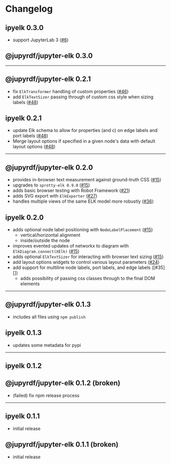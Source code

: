 # Changelog

## ipyelk 0.3.0
- support JupyterLab 3 ([#6][])

[#6]: https://github.com/jupyrdf/ipyelk/issues/6

## @jupyrdf/jupyter-elk 0.3.0

---

## @jupyrdf/jupyter-elk 0.2.1

- fix `ElkTransformer` handling of custom properties ([#46][])
- add `ElkTextSizer` passing through of custom css style when sizing labels ([#48][])

## ipyelk 0.2.1

- update Elk schema to allow for properties (and c) on edge labels and port labels
  ([#48][])
- Merge layout options if specified in a given node's data with default layout options
  ([#48][])

[#46]: https://github.com/jupyrdf/ipyelk/pull/46
[#48]: https://github.com/jupyrdf/ipyelk/pull/48

---

## @jupyrdf/jupyter-elk 0.2.0

- provides in-browser text measurement against ground-truth CSS ([#15][])
- upgrades to `sprotty-elk 0.9.0` ([#15][])
- adds basic browser testing with Robot Framework ([#21][])
- adds SVG export with `ElkExporter` ([#27][])
- handles multiple views of the same ELK model more robustly ([#36][])

## ipyelk 0.2.0

- adds optional node label positioning with `NodeLabelPlacement` ([#15][])
  - vertical/horizontal alignment
  - inside/outside the node
- improves evented updates of networkx to diagram with `ElkDiagram.connect(XElk)`
  ([#15][])
- adds optional `ElkTextSizer` for interacting with browser text sizing ([#15][])
- add layout options widgets to control various layout parameters ([#24][])
- add support for multiline node labels, port labels, and edge labels ([#35][])
  - adds possibility of passing css classes through to the final DOM elements

[#15]: https://github.com/jupyrdf/ipyelk/pull/15
[#21]: https://github.com/jupyrdf/ipyelk/pull/21
[#24]: https://github.com/jupyrdf/ipyelk/pull/24
[#27]: https://github.com/jupyrdf/ipyelk/pull/27
[#34]: https://github.com/jupyrdf/ipyelk/pull/34
[#36]: https://github.com/jupyrdf/ipyelk/pull/36

---

## @jupyrdf/jupyter-elk 0.1.3

- includes all files using `npm publish`

## ipyelk 0.1.3

- updates some metadata for pypi

---

## ipyelk 0.1.2

## @jupyrdf/jupyter-elk 0.1.2 (broken)

- (failed) fix npm release process

---

## ipyelk 0.1.1

- initial release

## @jupyrdf/jupyter-elk 0.1.1 (broken)

- initial release
